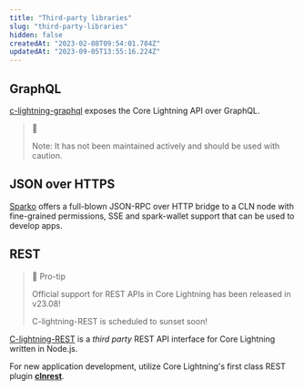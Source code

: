 ```yaml
---
title: "Third-party libraries"
slug: "third-party-libraries"
hidden: false
createdAt: "2023-02-08T09:54:01.784Z"
updatedAt: "2023-09-05T13:55:16.224Z"
---
```


## GraphQL

[c-lightning-graphql](https://github.com/nettijoe96/c-lightning-graphql) exposes the Core Lightning API over GraphQL. 

> 🚧 
> 
> Note: It has not been maintained actively and should be used with caution.

## JSON over HTTPS

[Sparko](https://github.com/fiatjaf/sparko) offers a full-blown JSON-RPC over HTTP bridge to a CLN node with fine-grained permissions, SSE and spark-wallet support that can be used to develop apps.

## REST

> 📘 Pro-tip
> 
> Official support for REST APIs in Core Lightning has been released in v23.08!
>
> C-lightning-REST is scheduled to sunset soon!

[C-lightning-REST](https://github.com/Ride-The-Lightning/c-lightning-REST) is a _third party_ REST API interface for Core Lightning written in Node.js.

For new application development, utilize Core Lightning's first class REST plugin **[clnrest](doc:rest)**.
